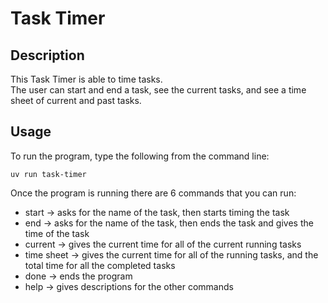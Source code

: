 # Task Timer

## Description

This Task Timer is able to time tasks.  
The user can start and end a task, see the current tasks, and
see a time sheet of current and past tasks.


## Usage

To run the program, type the following from the command line:
```
uv run task-timer
```

Once the program is running there are 6 commands that you can run:
* start -> asks for the name of the task, then starts timing the task
* end -> asks for the name of the task, then ends the task and gives the time of the task
* current -> gives the current time for all of the current running tasks
* time sheet -> gives the current time for all of the running tasks, and the total time for all the completed tasks
* done -> ends the program
* help -> gives descriptions for the other commands
